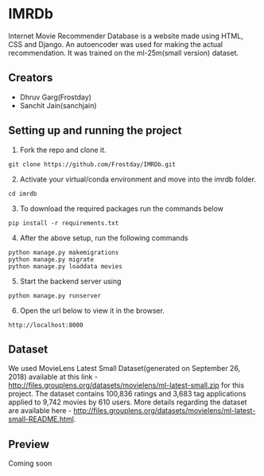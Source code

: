 # IMRDb

Internet Movie Recommender Database is a website made using HTML, CSS and Django. An autoencoder was used for making the actual recommendation. It was trained on the ml-25m(small version) dataset.

## Creators
 
- Dhruv Garg(Frostday)
- Sanchit Jain(sanchjain)

## Setting up and running the project

1. Fork the repo and clone it.
```
git clone https://github.com/Frostday/IMRDb.git
```
2. Activate your virtual/conda environment and move into the imrdb folder.
```
cd imrdb
```
3. To download the required packages run the commands below 
```
pip install -r requirements.txt
```
4. After the above setup, run the following commands
```
python manage.py makemigrations
python manage.py migrate
python manage.py loaddata movies
```
5. Start the backend server using 
```
python manage.py runserver
```
6. Open the url below to view it in the browser.
```
http://localhost:8000
```

## Dataset

We used MovieLens Latest Small Dataset(generated on September 26, 2018) available at this link - http://files.grouplens.org/datasets/movielens/ml-latest-small.zip for this project. The dataset contains 100,836 ratings and 3,683 tag applications applied to 9,742 movies by 610 users. More details regarding the dataset are available here - http://files.grouplens.org/datasets/movielens/ml-latest-small-README.html.

## Preview

Coming soon